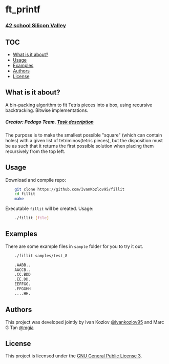 # ft_printf
### [42 school Silicon Valley][42]

## TOC

* [What is it about?](#what-is-it-about)
* [Usage](#usage)
* [Examples](#examples)
* [Authors](#authors)
* [License](#license)

## What is it about?
A bin-packing algorithm to fit Tetris pieces into a box, using recursive backtracking. Bitwise implementations.
##### Creator: Pedago Team. [Task description][pdf]

The purpose is to make the smallest possible "square" (which can contain holes) with a given list of tetriminos(tetris pieces), but the disposition must be as such that it returns the first possible solution when placing them recursively from the top left.

## Usage
Download and compile repo:
```sh
    git clone https://github.com/IvanKozlov95/fillit
    cd fillit
    make
```
Executable `fillit` will be created. Usage:
```sh
    ./fillit [file]
```

## Examples
There are some example files in `sample` folder for you to try it out.
```sh
    ./fillit samples/test_8

    .AABB..
    AACCB..
    .CC.BDD
    .EE.DD.
    EEFFGG.
    .FFGGHH
    ....HH.
```

## Authors
This project was developed jointly by Ivan Kozlov [@ivankozlov95](me) and Marc G Tan [@mgia](marc)

## License
This project is licensed under the [GNU General Public License 3][license].

[42]: http://42.us.org "42 USA"
[pdf]: https://github.com/IvanKozlov95/fillit/blob/master/resources/fillit.en.pdf "pdf"
[license]: https://github.com/IvanKozlov95/fillit/blob/master/LICENSE "license"
[me]: https://github.com/IvanKozlov95 "ivankozlov95"
[marc]: https://github.com/mgia "crazy rich asian"
